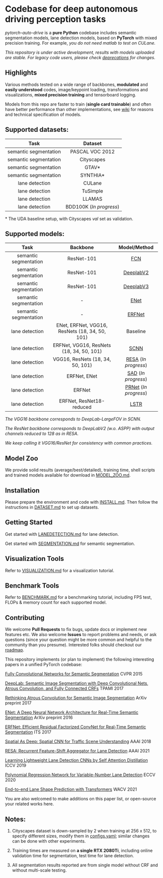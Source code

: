 # Codebase for deep autonomous driving perception tasks

*pytorch-auto-drive* is a **pure Python** codebase includes semantic segmentation models, lane detection models, based on **PyTorch** with mixed precision training. For example, *you do not need matlab to test on CULane.*

*This repository is under active development, results with models uploaded are stable. For legacy code users, please check [deprecations](https://github.com/voldemortX/pytorch-auto-drive/issues/14) for changes.*

## Highlights

Various methods tested on a wide range of backbones, **modulated** and **easily understood** codes, image/keypoint loading, transformations and visualizations, **mixed precision training** and tensorboard logging.

Models from this repo are faster to train (**single card trainable**) and often have better performance than other implementations, see [wiki](https://github.com/voldemortX/pytorch-auto-drive/wiki/Notes) for reasons and technical specification of models.

## Supported datasets: 

| Task | Dataset |
| :---: | :---: |
| semantic segmentation | PASCAL VOC 2012 |
| semantic segmentation | Cityscapes |
| semantic segmentation | GTAV* |
| semantic segmentation | SYNTHIA* |
| lane detection | CULane |
| lane detection | TuSimple |
| lane detection | LLAMAS |
| lane detection | BDD100K (*In progress*) |

\* The UDA baseline setup, with Cityscapes *val* set as validation.

## Supported models:

| Task | Backbone | Model/Method |
| :---: | :---: | :---: |
| semantic segmentation | ResNet-101 | [FCN](https://arxiv.org/abs/1605.06211) |
| semantic segmentation | ResNet-101 | [DeeplabV2](https://arxiv.org/abs/1606.00915) |
| semantic segmentation | ResNet-101 | [DeeplabV3](https://arxiv.org/abs/1706.05587) |
| semantic segmentation | - | [ENet](https://arxiv.org/abs/1606.02147) |
| semantic segmentation | - | [ERFNet](https://ieeexplore.ieee.org/abstract/document/8063438/) |
| lane detection | ENet, ERFNet, VGG16, ResNets (18, 34, 50, 101) | Baseline |
| lane detection | ERFNet, VGG16, ResNets (18, 34, 50, 101) | [SCNN](https://arxiv.org/abs/1712.06080) |
| lane detection | VGG16, ResNets (18, 34, 50, 101) | [RESA](https://arxiv.org/abs/2008.13719) (*In progress*) |
| lane detection | ERFNet, ENet | [SAD](https://arxiv.org/abs/1908.00821) (*In progress*) |
| lane detection | ERFNet | [PRNet](http://www.ecva.net/papers/eccv_2020/papers_ECCV/papers/123630698.pdf) (*In progress*) |
| lane detection | ERFNet, ResNet18-reduced | [LSTR](https://arxiv.org/abs/2011.04233) |

*The VGG16 backbone corresponds to DeepLab-LargeFOV in SCNN.*

*The ResNet backbone corresponds to DeepLabV2 (w.o. ASPP) with output channels reduced to 128 as in RESA.*

*We keep calling it VGG16/ResNet for consistency with common practices.*

## Model Zoo

We provide solid results (average/best/detailed), training time, shell scripts and trained models available for download in [MODEL_ZOO.md](docs/MODEL_ZOO.md).

## Installation

Please prepare the environment and code with [INSTALL.md](docs/INSTALL.md). Then follow the instructions in [DATASET.md](docs/DATASET.md) to set up datasets. 

## Getting Started

Get started with [LANEDETECTION.md](docs/LANEDETECTION.md) for lane detection.

Get started with [SEGMENTATION.md](docs/SEGMENTATION.md) for semantic segmentation.

## Visualization Tools

Refer to [VISUALIZATION.md](docs/VISUALIZATION.md) for a visualization tutorial.

## Benchmark Tools
Refer to [BENCHMARK.md](docs/BENCHMARK.md) for a benchmarking tutorial, including FPS test, FLOPs & memory count for each supported model.

## Contributing

We welcome **Pull Requests** to fix bugs, update docs or implement new features etc. We also welcome **Issues** to report problems and needs, or ask questions (since your question might be more common and helpful to the community than you presume). Interested folks should checkout our [roadmap](https://github.com/voldemortX/pytorch-auto-drive/issues/4).

This repository implements (or plan to implement) the following interesting papers in a unified PyTorch codebase:

[Fully Convolutional Networks for Semantic Segmentation](https://arxiv.org/abs/1605.06211) CVPR 2015

[DeepLab: Semantic Image Segmentation with Deep Convolutional Nets, Atrous Convolution, and Fully Connected CRFs](https://arxiv.org/abs/1606.00915) TPAMI 2017

[Rethinking Atrous Convolution for Semantic Image Segmentation](https://arxiv.org/abs/1706.05587) ArXiv preprint 2017

[ENet: A Deep Neural Network Architecture for Real-Time Semantic Segmentation](https://arxiv.org/abs/1606.02147) ArXiv preprint 2016 

[ERFNet: Efficient Residual Factorized ConvNet for Real-Time Semantic Segmentation](https://ieeexplore.ieee.org/abstract/document/8063438/) ITS 2017

[Spatial As Deep: Spatial CNN for Traffic Scene Understanding](https://arxiv.org/abs/1712.06080) AAAI 2018

[RESA: Recurrent Feature-Shift Aggregator for Lane Detection](https://arxiv.org/abs/2008.13719) AAAI 2021

[Learning Lightweight Lane Detection CNNs by Self Attention Distillation](https://arxiv.org/abs/1908.00821) ICCV 2019

[Polynomial Regression Network for Variable-Number Lane Detection](http://www.ecva.net/papers/eccv_2020/papers_ECCV/papers/123630698.pdf) ECCV 2020

[End-to-end Lane Shape Prediction with Transformers](https://arxiv.org/abs/2011.04233) WACV 2021

You are also welcomed to make additions on this paper list, or open-source your related works here.

## Notes:

1. Cityscapes dataset is down-sampled by 2 when training at 256 x 512, to specify different sizes, modify them in [configs.yaml](configs.yaml); similar changes can be done with other experiments.

2. Training times are measured on **a single RTX 2080Ti**, including online validation time for segmentation, test time for lane detection.

3. All segmentation results reported are from single model without CRF and without multi-scale testing.
